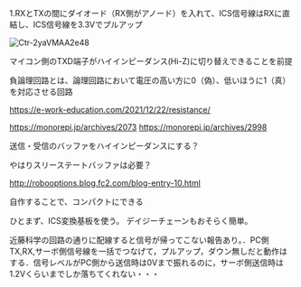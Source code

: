 
1.RXとTXの間にダイオード（RX側がアノード）を入れて、ICS信号線はRXに直結し、ICS信号線を3.3Vでプルアップ

![Ctr-2yaVMAA2e48](https://github.com/user-attachments/assets/458e37cb-bde4-4a89-8273-a6d48c789674)

マイコン側のTXD端子がハイインピーダンス(Hi-Z)に切り替えできることを前提

負論理回路とは、論理回路において電圧の高い方に0（偽）、低いほうに1（真）を対応させる回路

https://e-work-education.com/2021/12/22/resistance/

https://monorepi.jp/archives/2073
https://monorepi.jp/archives/2998

送信・受信のバッファをハイインピーダンスにする？

やはりスリーステートバッファは必要？

http://robooptions.blog.fc2.com/blog-entry-10.html

自作することで、コンパクトにできる


ひとまず、ICS変換基板を使う。
デイジーチェーンもおそらく簡単。


近藤科学の回路の通りに配線すると信号が帰ってこない報告あり。．PC側TX,RX,サーボ側信号線を一括でつなげて，プルアップ，ダウン無しだと動作はする．信号レベルがPC側から送信時は0Vまで振れるのに，サーボ側送信時は1.2Vくらいまでしか落ちてくれない・・・
